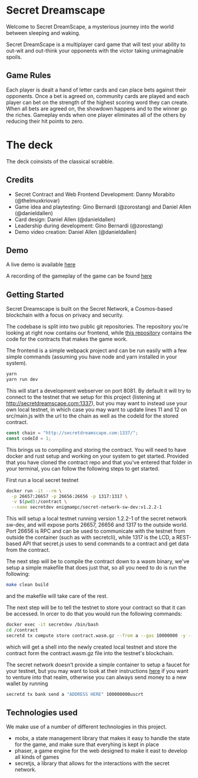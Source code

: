 # Secret Dreamscape

Welcome to Secret DreamScape, a mysterious journey into the world between sleeping and waking.

Secret DreamScape is a multiplayer card game that will test your ability to out-wit and out-think your opponents with the victor taking unimaginable spoils.

## Game Rules

Each player is dealt a hand of letter cards and can place bets against their opponents. Once a bet is agreed on, community cards are played and each player can bet on the strength of the highest scoring word they can create. When all bets are agreed on, the showdown happens and to the winner go the riches. Gameplay ends when one player eliminates all of the others by reducing their hit points to zero.

# The deck
The deck coinsists of the classical scrabble.

## Credits

- Secret Contract and Web Frontend Development: Danny Morabito (@thelmuxkriovar)
- Game idea and playtesting: Gino Bernardi (@zorostang) and Daniel Allen (@danieldallen)
- Card design: Daniel Allen (@danieldallen)
- Leadership during development: Gino Bernardi (@zorostang)
- Demo video creation: Daniel Allen (@danieldallen)

## Demo

A live demo is available [here](http://secretdreamscape.com)

A recording of the gameplay of the game can be found [here](https://youtu.be/qRRicifO8xI)

## Getting Started

Secret Dreamscape is built on the Secret Network, a Cosmos-based blockchain with a focus on privacy and security.

The codebase is split into two public git repositories. The repository you're looking at right now contains our frontend, while [this repository](https://github.com/thelmuxkriovar/secret-dreamscape) contains the code for the contracts that makes the game work.

The frontend is a simple webpack project and can be run easily with a few simple commands (assuming you have node and yarn installed in your system).

```sh
yarn
yarn run dev
```

This will start a development webserver on port 8081. By default it will try to connect to the testnet that we setup for this project (listening at http://secretdreamscape.com:1337), but you may want to instead use your own local testnet, in which case you may want to update lines 11 and 12 on src/main.js with the url to the chain as well as the codeId for the stored contract.

```js
const chain = "http://secretdreamscape.com:1337/";
const codeId = 1;
```

This brings us to compiling and storing the contract. You will need to have docker and rust setup and working on your system to get started. Provided that you have cloned the contract repo and that you've entered that folder in your terminal, you can follow the following steps to get started.

First run a local secret testnet

```sh
docker run -it --rm \
  -p 26657:26657 -p 26656:26656 -p 1317:1317 \
  -v $(pwd):/contract \
  --name secretdev enigmampc/secret-network-sw-dev:v1.2.2-1
```

This will setup a local testnet running version 1.2.2-1 of the secret network sw-dev, and will expose ports 26657, 26656 and 1317 to the outside world. Port 26656 is RPC and can be used to communicate with the testnet from outside the container (such as with secretcli), while 1317 is the LCD, a REST-based API that secret.js uses to send commands to a contract and get data from the contract.

The next step will be to compile the contract down to a wasm binary, we've setup a simple makefile that does just that, so all you need to do is run the following:

```sh
make clean build
```

and the makefile will take care of the rest.

The next step will be to tell the testnet to store your contract so that it can be accessed. In orcer to do that you would run the following commands:

```sh
docker exec -it secretdev /bin/bash
cd /contract
secretd tx compute store contract.wasm.gz --from a --gas 10000000 -y --keyring-backend test
```

which will get a shell into the newly created local testnet and store the contract form the contract.wasm.gz file into the testnet's blockchain.

The secret network doesn't provide a simple container to setup a faucet for your testnet, but you may want to look at their instructions [here](https://github.com/scrtlabs/testnet-faucet) if you want to venture into that realm, otherwise you can always send money to a new wallet by running

```sh
secretd tx bank send a "ADDRESS HERE" 100000000uscrt
```

## Technologies used

We make use of a number of different technologies in this project.

- mobx, a state management library that makes it easy to handle the state for the game, and make sure that everyhing is kept in place
- phaser, a game engine for the web designed to make it east to develop all kinds of games
- secretjs, a library that allows for the interactions with the secret network.
